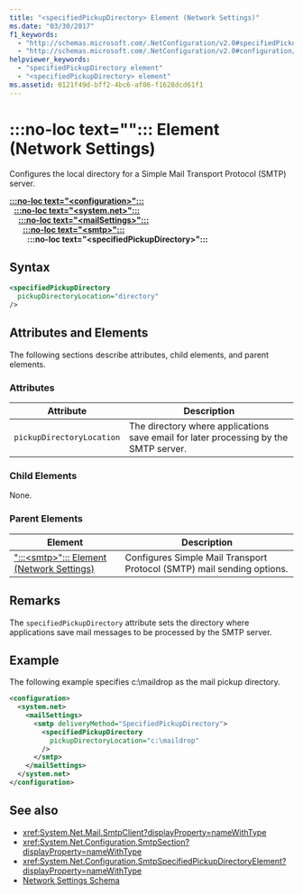 ```yaml
---
title: "<specifiedPickupDirectory> Element (Network Settings)"
ms.date: "03/30/2017"
f1_keywords: 
  - "http://schemas.microsoft.com/.NetConfiguration/v2.0#specifiedPickupDirectory"
  - "http://schemas.microsoft.com/.NetConfiguration/v2.0#configuration/system.net/mailSettings/smtp/specifiedPickupDirectory"
helpviewer_keywords: 
  - "specifiedPickupDirectory element"
  - "<specifiedPickupDirectory> element"
ms.assetid: 0121f49d-bff2-4bc6-af06-f1628dcd61f1
---
```

# :::no-loc text="<specifiedPickupDirectory>"::: Element (Network Settings)
Configures the local directory for a Simple Mail Transport Protocol (SMTP) server.  
  
[**:::no-loc text="\<configuration>":::**](../configuration-element.md)\
&nbsp;&nbsp;[**:::no-loc text="\<system.net>":::**](system-net-element-network-settings.md)\
&nbsp;&nbsp;&nbsp;&nbsp;[**:::no-loc text="\<mailSettings>":::**](mailsettings-element-network-settings.md)\
&nbsp;&nbsp;&nbsp;&nbsp;&nbsp;&nbsp;[**:::no-loc text="\<smtp>":::**](smtp-element-network-settings.md)\
&nbsp;&nbsp;&nbsp;&nbsp;&nbsp;&nbsp;&nbsp;&nbsp;**:::no-loc text="\<specifiedPickupDirectory>":::**  
  
## Syntax  
  
```xml  
<specifiedPickupDirectory  
  pickupDirectoryLocation="directory"   
/>  
```  
  
## Attributes and Elements  
 The following sections describe attributes, child elements, and parent elements.  
  
### Attributes  
  
|Attribute|Description|  
|---------------|-----------------|  
|`pickupDirectoryLocation`|The directory where applications save email for later processing by the SMTP server.|  
  
### Child Elements  
 None.  
  
### Parent Elements  
  
|Element|Description|  
|-------------|-----------------|  
|[":::\<smtp>"::: Element (Network Settings)](smtp-element-network-settings.md)|Configures Simple Mail Transport Protocol (SMTP) mail sending options.|  
  
## Remarks  
 The `specifiedPickupDirectory` attribute sets the directory where applications save mail messages to be processed by the SMTP server.  
  
## Example  
 The following example specifies c:\maildrop as the mail pickup directory.  
  
```xml  
<configuration>  
  <system.net>  
    <mailSettings>  
      <smtp deliveryMethod="SpecifiedPickupDirectory">  
        <specifiedPickupDirectory  
          pickupDirectoryLocation="c:\maildrop"  
        />  
      </smtp>  
    </mailSettings>  
  </system.net>  
</configuration>  
```  
  
## See also

- <xref:System.Net.Mail.SmtpClient?displayProperty=nameWithType>
- <xref:System.Net.Configuration.SmtpSection?displayProperty=nameWithType>
- <xref:System.Net.Configuration.SmtpSpecifiedPickupDirectoryElement?displayProperty=nameWithType>
- [Network Settings Schema](index.md)
